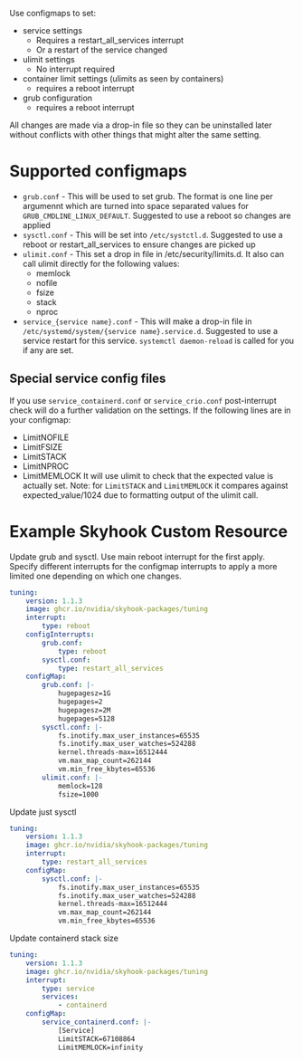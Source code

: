 Use configmaps to set:
 * service settings
    * Requires a restart_all_services interrupt
    * Or a restart of the service changed
 * ulimit settings
    * No interrupt required
 * container limit settings (ulimits as seen by containers)
    * requires a reboot interrupt
 * grub configuration
    * requires a reboot interrupt

All changes are made via a drop-in file so they can be uninstalled later without conflicts with other things that might alter the same setting.

# Supported configmaps
* `grub.conf` - This will be used to set grub. The format is one line per argumennt which are turned into space separated values for `GRUB_CMDLINE_LINUX_DEFAULT`. Suggested to use a reboot so changes are applied
* `sysctl.conf` - This will be set into `/etc/systctl.d`. Suggested to use a reboot or restart_all_services to ensure changes are picked up
* `ulimit.conf` - This set a drop in file in /etc/security/limits.d. It also can call ulimit directly for the following values:
    * memlock
    * nofile
    * fsize
    * stack
    * nproc
* `service_{service name}.conf` - This will make a drop-in file in `/etc/systemd/system/{service name}.service.d`. Suggested to use a service restart for this service. `systemctl daemon-reload` is called for you if any are set.

## Special service config files
If you use `service_containerd.conf` or `service_crio.conf` post-interrupt check will do a further validation on the settings. If the following lines are in your configmap:
 * LimitNOFILE
 * LimitFSIZE
 * LimitSTACK
 * LimitNPROC
 * LimitMEMLOCK
It will use ulimit to check that the expected value is actually set. Note: for `LimitSTACK` and `LimitMEMLOCK` it compares against expected_value/1024 due to formatting output of the ulimit call.


# Example Skyhook Custom Resource
Update grub and sysctl. 
Use main reboot interrupt for the first apply.
Specify different interrupts for the configmap interrupts to apply a more limited one depending on which one changes.
```yaml
tuning:
    version: 1.1.3
    image: ghcr.io/nvidia/skyhook-packages/tuning
    interrupt:
        type: reboot
    configInterrupts:
        grub.conf:
            type: reboot
        sysctl.conf:
            type: restart_all_services
    configMap:
        grub.conf: |-
            hugepagesz=1G
            hugepages=2
            hugepagesz=2M
            hugepages=5128
        sysctl.conf: |-
            fs.inotify.max_user_instances=65535
            fs.inotify.max_user_watches=524288
            kernel.threads-max=16512444
            vm.max_map_count=262144
            vm.min_free_kbytes=65536
        ulimit.conf: |-
            memlock=128
            fsize=1000
```

Update just sysctl
```yaml
tuning:
    version: 1.1.3
    image: ghcr.io/nvidia/skyhook-packages/tuning
    interrupt:
        type: restart_all_services
    configMap:
        sysctl.conf: |-
            fs.inotify.max_user_instances=65535
            fs.inotify.max_user_watches=524288
            kernel.threads-max=16512444
            vm.max_map_count=262144
            vm.min_free_kbytes=65536
```

Update containerd stack size
```yaml
tuning:
    version: 1.1.3
    image: ghcr.io/nvidia/skyhook-packages/tuning
    interrupt:
        type: service
        services:
            - containerd
    configMap:
        service_containerd.conf: |-
            [Service]
            LimitSTACK=67108864
            LimitMEMLOCK=infinity
```

